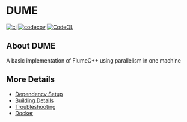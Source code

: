 # DUME

[![ci](https://github.com/bearbones/DUME/actions/workflows/ci.yml/badge.svg)](https://github.com/bearbones/DUME/actions/workflows/ci.yml)
[![codecov](https://codecov.io/gh/bearbones/DUME/branch/main/graph/badge.svg)](https://codecov.io/gh/bearbones/DUME)
[![CodeQL](https://github.com/bearbones/DUME/actions/workflows/codeql-analysis.yml/badge.svg)](https://github.com/bearbones/DUME/actions/workflows/codeql-analysis.yml)

## About DUME
A basic implementation of FlumeC++ using parallelism in one machine


## More Details

 * [Dependency Setup](README_dependencies.md)
 * [Building Details](README_building.md)
 * [Troubleshooting](README_troubleshooting.md)
 * [Docker](README_docker.md)
